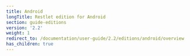 ```yaml
---
title: Android
longTitle: Restlet edition for Android
section: guide-editions
version: '2.2'
weight: 1
redirect_to: /documentation/user-guide/2.2/editions/android/overview
has_children: true
---
```

